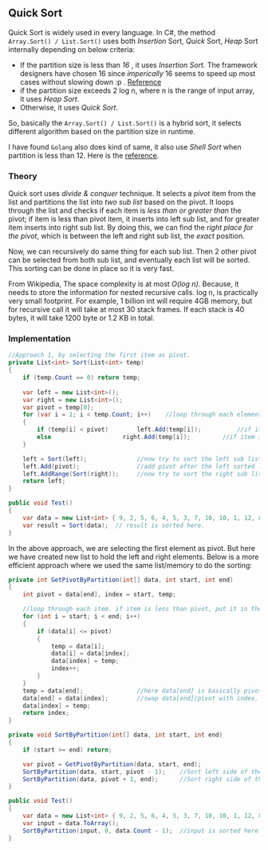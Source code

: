 ## Quick Sort

Quick Sort is widely used in every language. In C#, the method `Array.Sort() / List.Sort()` uses both *Insertion* Sort, *Quick* Sort, *Heap* Sort internally depending on below criteria:

- If the partition size is less than *16* , it uses *Insertion Sort.* The framework designers have chosen 16 since *imperically* 16 seems to speed up most cases without slowing down :p . [Reference](https://referencesource.microsoft.com/#mscorlib/system/collections/generic/arraysorthelper.cs,4bf3d2825650d909)
- if the partition size exceeds 2 log n, where n is the range of input array, it uses *Heap Sort.*
- Otherwise, it uses *Quick Sort*.

So, basically the `Array.Sort() / List.Sort()` is a hybrid sort, it  selects different algorithm based on the partition size in runtime.

I have found `Golang` also does kind of same, it also use *Shell Sort* when partition is less than 12. Here is the [reference](https://golang.org/src/sort/sort.go).

### Theory

Quick sort uses *divide & conquer* technique. It selects a *pivot* item from the list and partitions the list into *two sub list* based on the pivot. It loops through the list and checks if each item is *less than or greater than* the pivot; if item is less than pivot item, it inserts into left sub list, and for greater item inserts into right sub list. By doing this, we can find the *right place for the pivot*, which is between the left and right sub list, the *exact* position. 

Now, we can recursively do same thing for each sub list. Then 2 other pivot can be selected from both sub list, and eventually each list will be sorted. This sorting can be done in place so it is very fast. 

From Wikipedia, The space complexity is at most *O(log n)*. Because, it needs to store the information for nested recursive calls. log n, is practically very small footprint. For example, 1 billion int will require 4GB memory, but for recursive call it will take at most 30 stack frames. If each stack is 40 bytes, it will take 1200 byte or 1.2 KB in total.

### Implementation

```c#
//Approach 1, by selecting the first item as pivot.
private List<int> Sort(List<int> temp)
{
    if (temp.Count == 0) return temp;
    
    var left = new List<int>();
    var right = new List<int>();
    var pivot = temp[0];
    for (var i = 1; i < temp.Count; i++)	//loop through each element.
    {
        if (temp[i] < pivot)	    left.Add(temp[i]);	        //if item is less than pivot, insert into left
        else		            right.Add(temp[i]);         //if item is greater, insert into right
    }

    left = Sort(left);	            //now try to sort the left sub list 
    left.Add(pivot);   	            //add pivot after the left sorted list, all left item is less than pivot.
    left.AddRange(Sort(right));     //now try to sort the right sub list, and append the sorted list.
    return left;
}

public void Test()
{
    var data = new List<int> { 9, 2, 5, 6, 4, 5, 3, 7, 10, 10, 1, 12, 8, 11, 10 };
    var result = Sort(data);  // result is sorted here.
}
```

In the above approach, we are selecting the first element as pivot. But here we have created new list to hold the left and right elements. Below is a more efficient approach where we used the same list/memory to do the sorting:

```c#
private int GetPivotByPartition(int[] data, int start, int end)
{
    int pivot = data[end], index = start, temp;

    //loop through each item. if item is less than pivot, put it in the index position. index starts from 0. After placing an item to index, increment index counter. So, after this loop place the pivot/end item at index position. since all item before the last index is already lower, we can now sort them recursively.
    for (int i = start; i < end; i++)
    {
        if (data[i] <= pivot)
        {
            temp = data[i];
            data[i] = data[index];
            data[index] = temp;
            index++;
        }
    }
    temp = data[end];	            //here data[end] is basically pivot item.
    data[end] = data[index];	    //swap data[end]/pivot with index.
    data[index] = temp;
    return index;
}

private void SortByPartition(int[] data, int start, int end)
{
    if (start >= end) return;

    var pivot = GetPivotByPartition(data, start, end);	
    SortByPartition(data, start, pivot - 1);	//Sort left side of the pivot
    SortByPartition(data, pivot + 1, end);		//Sort right side of the pivot
}

public void Test()
{
    var data = new List<int> { 9, 2, 5, 6, 4, 5, 3, 7, 10, 10, 1, 12, 8, 11, 10 };
    var input = data.ToArray();
    SortByPartition(input, 0, data.Count - 1);  //input is sorted here.
}
```


